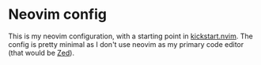 # Neovim config

This is my neovim configuration, with a starting point in [kickstart.nvim](https://github.com/nvim-lua/kickstart.nvim). The config is pretty minimal as I don't use neovim as my primary code editor (that would be [Zed](https://github.com/zed-industries/zed)).

